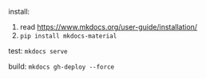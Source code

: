 install:
1. read https://www.mkdocs.org/user-guide/installation/
2. `pip install mkdocs-material`

test: `mkdocs serve`

build: ```mkdocs gh-deploy --force```